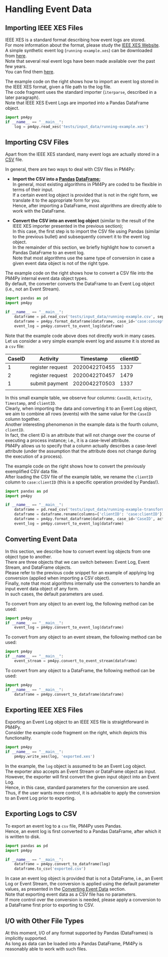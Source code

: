 # Handling Event Data

## Importing IEEE XES Files

IEEE XES is a standard format describing how event logs are stored.  
For more information about the format, please study the [IEEE XES Website](http://www.xes-standard.org).  
A simple synthetic event log (`running-example.xes`) can be downloaded from [here](static/assets/examples/running-example.xes).  
Note that several real event logs have been made available over the past few years.  
You can find them [here](https://data.4tu.nl/search?q=:keyword:%20real%20life%20event%20logs).

The example code on the right shows how to import an event log stored in the IEEE XES format, given a file path to the log file.  
The code fragment uses the standard importer (`iterparse`, described in a later paragraph).  
Note that IEEE XES Event Logs are imported into a Pandas DataFrame object.

```python
import pm4py
if __name__ == "__main__":
    log = pm4py.read_xes('tests/input_data/running-example.xes')
```

## Importing CSV Files

Apart from the IEEE XES standard, many event logs are actually stored in a [CSV](https://en.wikipedia.org/wiki/Comma-separated_values) file.

In general, there are two ways to deal with CSV files in PM4Py:

- **Import the CSV into a [Pandas](https://pandas.pydata.org) [DataFrame](https://pandas.pydata.org/pandas-docs/stable/reference/api/pandas.read_csv.html#pandas.read_csv);**  
  In general, most existing algorithms in PM4Py are coded to be flexible in terms of their input.  
  If a certain event log object is provided that is not in the right form, we translate it to the appropriate form for you.  
  Hence, after importing a DataFrame, most algorithms are directly able to work with the DataFrame.

- **Convert the CSV into an event log object** (similar to the result of the IEEE XES importer presented in the previous section);  
  In this case, the first step is to import the CSV file using Pandas (similar to the previous bullet) and subsequently convert it to the event log object.  
  In the remainder of this section, we briefly highlight how to convert a Pandas DataFrame to an event log.  
  Note that most algorithms use the same type of conversion in case a given event data object is not of the right type.

The example code on the right shows how to convert a CSV file into the PM4Py internal event data object types.  
By default, the converter converts the DataFrame to an Event Log object (i.e., not an Event Stream).

```python
import pandas as pd
import pm4py

if __name__ == "__main__":
    dataframe = pd.read_csv('tests/input_data/running-example.csv', sep=',')
    dataframe = pm4py.format_dataframe(dataframe, case_id='case:concept:name', activity_key='concept:name', timestamp_key='time:timestamp')
    event_log = pm4py.convert_to_event_log(dataframe)
```

Note that the example code above does not directly work in many cases. Let us consider a very simple example event log and assume it is stored as a `csv` file:

| CaseID | Activity         | Timestamp    | clientID |
|--------|------------------|--------------|----------|
| 1      | register request | 20200422T0455 | 1337     |
| 2      | register request | 20200422T0457 | 1479     |
| 1      | submit payment   | 20200422T0503 | 1337     |
|        |                  |              |          |

In this small example table, we observe four columns: `CaseID`, `Activity`, `Timestamp`, and `clientID`.  
Clearly, when importing the data and converting it to an Event Log object, we aim to combine all rows (events) with the same value for the `CaseID` column together.  
Another interesting phenomenon in the example data is the fourth column, `clientID`.  
In fact, the client ID is an attribute that will not change over the course of executing a process instance; i.e., it is a case-level attribute.  
PM4Py allows us to specify that a column actually describes a case-level attribute (under the assumption that the attribute does not change during the execution of a process).

The example code on the right shows how to convert the previously exemplified CSV data file.  
After loading the CSV file of the example table, we rename the `clientID` column to `case:clientID` (this is a specific operation provided by Pandas!).

```python
import pandas as pd
import pm4py

if __name__ == "__main__":
    dataframe = pd.read_csv('tests/input_data/running-example-transformed.csv', sep=',')
    dataframe = dataframe.rename(columns={'clientID': 'case:clientID'})
    dataframe = pm4py.format_dataframe(dataframe, case_id='CaseID', activity_key='Activity', timestamp_key='Timestamp')
    event_log = pm4py.convert_to_event_log(dataframe)
```

## Converting Event Data

In this section, we describe how to convert event log objects from one object type to another.  
There are three objects that we can switch between: Event Log, Event Stream, and DataFrame objects.  
Please refer to the previous code snippet for an example of applying log conversion (applied when importing a CSV object).  
Finally, note that most algorithms internally use the converters to handle an input event data object of any form.  
In such cases, the default parameters are used.

To convert from any object to an event log, the following method can be used:

```python
import pm4py
if __name__ == "__main__":
    event_log = pm4py.convert_to_event_log(dataframe)
```

To convert from any object to an event stream, the following method can be used:

```python
import pm4py
if __name__ == "__main__":
    event_stream = pm4py.convert_to_event_stream(dataframe)
```

To convert from any object to a DataFrame, the following method can be used:

```python
import pm4py
if __name__ == "__main__":
    dataframe = pm4py.convert_to_dataframe(dataframe)
```

## Exporting IEEE XES Files

Exporting an Event Log object to an IEEE XES file is straightforward in PM4Py.  
Consider the example code fragment on the right, which depicts this functionality.

```python
import pm4py
if __name__ == "__main__":
    pm4py.write_xes(log, 'exported.xes')
```

In the example, the `log` object is assumed to be an Event Log object.  
The exporter also accepts an Event Stream or DataFrame object as input.  
However, the exporter will first convert the given input object into an Event Log.  
Hence, in this case, standard parameters for the conversion are used.  
Thus, if the user wants more control, it is advisable to apply the conversion to an Event Log prior to exporting.

## Exporting Logs to CSV

To export an event log to a `csv` file, PM4Py uses Pandas.  
Hence, an event log is first converted to a Pandas DataFrame, after which it is written to disk.

```python
import pandas as pd
import pm4py

if __name__ == "__main__":
    dataframe = pm4py.convert_to_dataframe(log)
    dataframe.to_csv('exported.csv')
```

In case an event log object is provided that is not a DataFrame, i.e., an Event Log or Event Stream, the conversion is applied using the default parameter values, as presented in the [Converting Event Data](#converting-event-data) section.  
Note that exporting event data as a CSV file has no parameters.  
If more control over the conversion is needed, please apply a conversion to a DataFrame first prior to exporting to CSV.

## I/O with Other File Types

At this moment, I/O of any format supported by Pandas (DataFrames) is implicitly supported.  
As long as data can be loaded into a Pandas DataFrame, PM4Py is reasonably able to work with such files.
